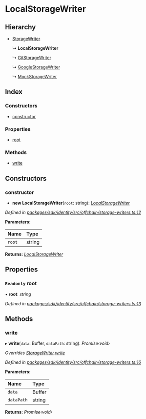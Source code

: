 # LocalStorageWriter

## Hierarchy

* [StorageWriter](_offchain_storage_writers_.storagewriter.md)

  ↳ **LocalStorageWriter**

  ↳ [GitStorageWriter](_offchain_storage_writers_.gitstoragewriter.md)

  ↳ [GoogleStorageWriter](_offchain_storage_writers_.googlestoragewriter.md)

  ↳ [MockStorageWriter](_offchain_storage_writers_.mockstoragewriter.md)

## Index

### Constructors

* [constructor](_offchain_storage_writers_.localstoragewriter.md#constructor)

### Properties

* [root](_offchain_storage_writers_.localstoragewriter.md#readonly-root)

### Methods

* [write](_offchain_storage_writers_.localstoragewriter.md#write)

## Constructors

### constructor

+ **new LocalStorageWriter**\(`root`: string\): [_LocalStorageWriter_](_offchain_storage_writers_.localstoragewriter.md)

_Defined in_ [_packages/sdk/identity/src/offchain/storage-writers.ts:12_](https://github.com/celo-org/celo-monorepo/blob/master/packages/sdk/identity/src/offchain/storage-writers.ts#L12)

**Parameters:**

| Name | Type |
| :--- | :--- |
| `root` | string |

**Returns:** [_LocalStorageWriter_](_offchain_storage_writers_.localstoragewriter.md)

## Properties

### `Readonly` root

• **root**: _string_

_Defined in_ [_packages/sdk/identity/src/offchain/storage-writers.ts:13_](https://github.com/celo-org/celo-monorepo/blob/master/packages/sdk/identity/src/offchain/storage-writers.ts#L13)

## Methods

### write

▸ **write**\(`data`: Buffer, `dataPath`: string\): _Promise‹void›_

_Overrides_ [_StorageWriter_](_offchain_storage_writers_.storagewriter.md)_._[_write_](_offchain_storage_writers_.storagewriter.md#abstract-write)

_Defined in_ [_packages/sdk/identity/src/offchain/storage-writers.ts:16_](https://github.com/celo-org/celo-monorepo/blob/master/packages/sdk/identity/src/offchain/storage-writers.ts#L16)

**Parameters:**

| Name | Type |
| :--- | :--- |
| `data` | Buffer |
| `dataPath` | string |

**Returns:** _Promise‹void›_

